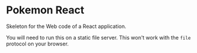 Pokemon React
=============

Skeleton for the Web code of a React application.

You will need to run this on a static file server.
This won't work with the `file` protocol on your browser.
